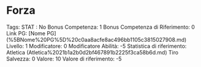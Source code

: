 # Forza

Tags: STAT
: No
Bonus Competenza: 1
Bonus Competenza di Riferimento: 0
Link PG: [Nome PG] (%5BNome%20PG%5D%20c0aa8acfe8ac496bb1105c3815027908.md)
Livello: 1
Modificatore: 0
Modificatore  Abilità: -5
Statistica di riferimento: Atletica (Atletica%2021b1a2b0d2bf467891b2225f3ca58b6d.md)
Tiro Salvezza: 0
Valore: 10
Valore di riferimento: -5